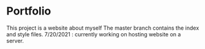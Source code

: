 # Portfolio
This project is a website about myself
The master branch contains the index and style files.
7/20/2021 : currently working on hosting website on a server.
